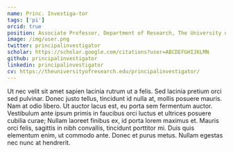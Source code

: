 ```yaml
---
name: Princ. Investiga-tor
tags: ['pi']
orcid: true
position: Associate Professor, Department of Research, The University of Research, City
image: /img/user.png
twitter: principalinvestigator
scholar: https://scholar.google.com/citations?user=ABCDEFGHIJKLMN
github: principalinvestigator
linkedin: principalinvestigator
cv: https://theuniversityofresearch.edu/principalinvestigator/
---
```

Ut nec velit sit amet sapien lacinia rutrum ut a felis. Sed lacinia pretium orci sed pulvinar. Donec justo tellus, tincidunt id nulla at, mollis posuere mauris. Nam at odio libero. Ut auctor lacus est, eu porta sem fermentum auctor. Vestibulum ante ipsum primis in faucibus orci luctus et ultrices posuere cubilia curae; Nullam laoreet finibus ex, id porta lorem maximus et. Mauris orci felis, sagittis in nibh convallis, tincidunt porttitor mi. Duis quis elementum enim, ut commodo ante. Donec et purus metus. Nullam egestas nec nunc at hendrerit.